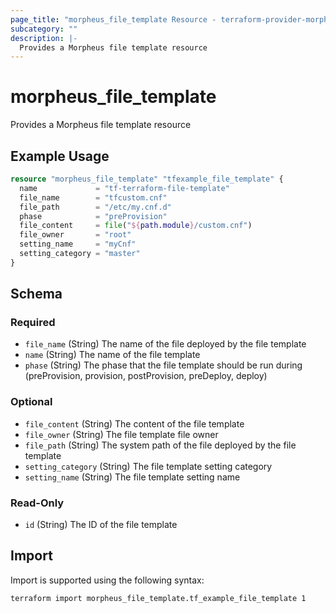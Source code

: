 ```yaml
---
page_title: "morpheus_file_template Resource - terraform-provider-morpheus"
subcategory: ""
description: |-
  Provides a Morpheus file template resource
---
```


# morpheus_file_template

Provides a Morpheus file template resource

## Example Usage

```terraform
resource "morpheus_file_template" "tfexample_file_template" {
  name             = "tf-terraform-file-template"
  file_name        = "tfcustom.cnf"
  file_path        = "/etc/my.cnf.d"
  phase            = "preProvision"
  file_content     = file("${path.module}/custom.cnf")
  file_owner       = "root"
  setting_name     = "myCnf"
  setting_category = "master"
}
```

<!-- schema generated by tfplugindocs -->
## Schema

### Required

- `file_name` (String) The name of the file deployed by the file template
- `name` (String) The name of the file template
- `phase` (String) The phase that the file template should be run during (preProvision, provision, postProvision, preDeploy, deploy)

### Optional

- `file_content` (String) The content of the file template
- `file_owner` (String) The file template file owner
- `file_path` (String) The system path of the file deployed by the file template
- `setting_category` (String) The file template setting category
- `setting_name` (String) The file template setting name

### Read-Only

- `id` (String) The ID of the file template

## Import

Import is supported using the following syntax:

```shell
terraform import morpheus_file_template.tf_example_file_template 1
```
